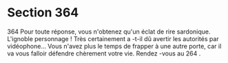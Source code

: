 # Section 364

364
Pour toute réponse, vous n'obtenez qu'un éclat de rire
sardonique. L'ignoble personnage ! Très certainement a -t-il dû
avertir les autorités par vidéophone... Vous n'avez plus le temps
de frapper à une autre porte, car il va vous falloir défendre
chèrement votre vie. Rendez -vous au 264 .